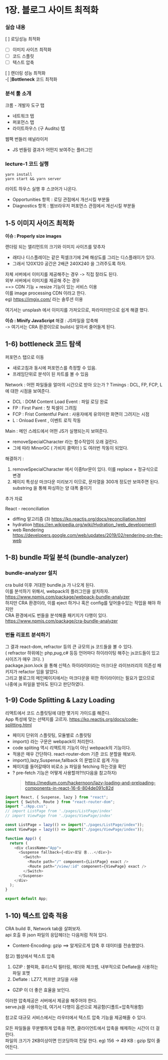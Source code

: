 # 1장. 블로그 사이트 최적화

### 실습 내용

[ ] 로딩성능 최적화  
 -[ ] 이미지 사이즈 최적화  
 -[ ] 코드 스플릿  
 -[ ] 텍스트 압축

[ ] 랜더링 성능 최적화  
 -[ ]**Bottleneck** 코드 최적화

### 분석 툴 소개

크롬 - 개발자 도구 탭

- 네트워크 탭
- 퍼포먼스 탭
- 라이트하우스 (구 Audits) 탭

웹팩 번들러 애널라이저

- JS 번들링 결과가 어떤지 보여주는 플러그인

### lecture-1 코드 실행

```
yarn install
yarn start && yarn server
```

라이트 하우스 실행 후 스코어가 나온다.

- Opportunities 항목 : 로딩 관점에서 개선시킬 부분들
- Diagnostics 항목 : 웹브라우저 퍼포먼스 관점에서 개선시킬 부분들

## 1-5 이미지 사이즈 최적화

**이슈 : Properly size images**

랜더링 되는 앨리먼트의 크기와 이미지 사이즈를 맞추자

- 래티나 디스플레이는 같은 픽셀크기에 2배 해상도를 그리는 디스플래이가 있다.
- 그래서 120X120 공간은 2배큰 240X240 을 그려주도록 하자.

자체 서버에서 이미지를 제공해주는 경우 -> 직접 잘라도 된다.  
외부 서버에서 이미지를 제공해 주는 경우  
==> CDN 기능 + resize 기능이 있는 서비스 이용  
이를 image processing CDN 이라고 한다.  
eg) https://imgix.com/ 라는 솔루션 이용

여기서는 unsplash 에서 이미지를 가져오므로, 파라미터만으로 쉽게 해결 했다.

**이슈 : Minify JavaScript**
해결 : JS파일을 압축해  
-> 여기서는 CRA 환경이므로 build시 알아서 줄어들게 된다.

## 1-6) bottleneck 코드 탐색

퍼포먼스 탭으로 이동

- 새로고침과 동시에 퍼포먼스를 측정할 수 있음.
- 프레임단위로 분석이 된 차트를 볼 수 있음

Network : 어떤 파일들을 얼마의 시간으로 받아 오는가 ?
Timings : DCL, FP, FCP, L 에 대한 시점을 보여준다.

- DCL : DOM Content Load Event : 파일 로딩 완료
- FP : First Paint : 첫 픽셀이 그려짐
- FCP : Frist Contentful Paint : 사용자에게 유의미한 화면이 그려지는 시점
- L : Onload Event , 이벤트 로직 작동

Main : 메인 스레드에서 어떤 JS가 실행되는지 보여준다.

- removeSpecialCharacter 라는 함수작업이 오래 걸린다.
- 그에 따라 MinorGC ( 가비지 콜렉터 ) 도 여러번 작동이 되었다.

해결하기 :

1. removeSpecialCharacter 에서 이중for문이 있다. 이를 replace + 정규식으로 변경
2. 페이지 특성상 마크다운 미리보기 이므로, 문자열을 300개 정도만 보여주면 된다.  
   substring 을 통해 파싱하는 양 대폭 줄이기

추가 자료

React - reconciliation

- diffing 알고리즘 (3)
  https://ko.reactjs.org/docs/reconciliation.html
- hydration
  https://en.wikipedia.org/wiki/Hydration_(web_development)
- web Rendering
  https://developers.google.com/web/updates/2019/02/rendering-on-the-web

## 1-8) bundle 파일 분석 (bundle-analyzer)

### bundle-analyzer 설치

cra build 이후 거대한 bundle.js 가 나오게 된다.  
이를 분석하기 위해서, webpack의 플러그인을 설치하자.  
https://www.npmjs.com/package/webpack-bundle-analyzer  
하지만 CRA 환경이라, 이를 eject 하거나 혹은 config를 덮어쓸수있는 작업을 해야 하지만  
CRA 환경에서도 번들을 분석해줄 패키지가 다행이 있다.  
https://www.npmjs.com/package/cra-bundle-analyzer

### 번들 리포트 분석하기

그 결과 react-dom, refractor 등의 큰 규모의 js 코드들을 볼 수 있다.  
( refractor 하위에는 php,pug,c# 등등 언어마다 하이라이팅 해주는 js코드들이 있고 사이즈가 매우 크다. )  
package.json.lock 을 통해 신텍스 하이라이터라는 마크다운 라이브러리의 의존성 패키지가 refactor 임을 알았다.  
그리고 블로그의 메인페이지에서는 마크다운을 위한 하이라이터는 필요가 없으므로  
나중에 js 파일을 받아도 된다고 판단하였다.

## 1-9) Code Splitting & Lazy Loading

리액트에서 코드 스플릿팅에 대한 몇가지 가이드를 해준다.  
App 특성에 맞는 선택지를 고르자.
https://ko.reactjs.org/docs/code-splitting.html

- 페이지 단위의 스플릿팅, 모듈별로 스플릿팅
- import() 라는 구문은 webpack이 처리한다.
- code spliting 역시 리액트의 기능이 아닌 webpack의 기능이다.
- 적용은 매우 간단하다. react-router-dom 기준 코드 분할을 해보자.
- import(),lazy,Suspense,fallback 의 문법으로 쉽게 가능
- 페이지를 들어갈때야 비로소 js 파일을 fetching 하는것을 확인
- ? pre-fetch 기능은 어떻게 사용할까?!!(다음을 참고하자)
  > https://medium.com/hackernoon/lazy-loading-and-preloading-components-in-react-16-6-804de091c82d

```js
import React, { Suspense, lazy } from "react";
import { Switch, Route } from "react-router-dom";
import "./App.css";
// import ListPage from './pages/ListPage/index'
// import ViewPage from './pages/ViewPage/index'

const ListPage = lazy(() => import("./pages/ListPage/index"));
const ViewPage = lazy(() => import("./pages/ViewPage/index"));

function App() {
  return (
    <div className="App">
      <Suspense fallback={<div>로딩 중...</div>}>
        <Switch>
          <Route path="/" component={ListPage} exact />
          <Route path="/view/:id" component={ViewPage} exact />
        </Switch>
      </Suspense>
    </div>
  );
}

export default App;
```

## 1-10) 텍스트 압축 적용

CRA build 후, Network tab을 살펴보자.  
api 호출 후 json 파일의 응답헤더는 다음처럼 적혀 있다.

- Content-Encoding: gzip ==> 알게모르게 압축 후 데이터를 전송했었다.

참고) 웹상에서 텍스트 압축

1. GZIP : 블럭화, 휴리스틱 필터링, 헤더와 체크썸, 내부적으로 Deflate을 사용하는 파일 포멧
2. Deflate : LZ77, 퍼프만 코딩을 사용

- GZIP 이 더 좋은 효율을 보인다.

이러한 압축제공은 서버에서 제공을 해주어야 한다.  
serve.js을 사용하는데, 여기서 다행이 옵션으로 제공함(디폴트=압축적용함)

참고로 대규모 서비스에서는 라우터에서 텍스트 압축 기능을 제공해줄 수 있다.

모든 파일들을 무분별하게 압축을 하면, 클라이언트에서 압축을 해제하는 시간이 더 걸린다.  
파일의 크기가 2KB이상이면 인코딩하여 전달 한다.
eg) 156 -> 49 KB : gzip 많이 줄어든다.

---